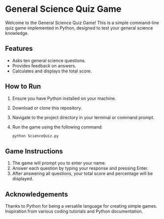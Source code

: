 
# General Science Quiz Game

Welcome to the General Science Quiz Game! This is a simple command-line quiz game implemented in Python, designed to test your general science knowledge. 

## Features

- Asks ten general science questions.
- Provides feedback on answers.
- Calculates and displays the total score.

## How to Run

1. Ensure you have Python installed on your machine.
2. Download or clone this repository.
3. Navigate to the project directory in your terminal or command prompt.
4. Run the game using the following command:

    ```bash
    python ScienceQuiz.py
    ```

## Game Instructions

1. The game will prompt you to enter your name.
2. Answer each question by typing your response and pressing Enter.
3. After answering all questions, your total score and percentage will be displayed.

## Acknowledgements
Thanks to Python for being a versatile language for creating simple games.
Inspiration from various coding tutorials and Python documentation.
